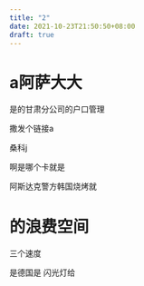 ```yaml
---
title: "2"
date: 2021-10-23T21:50:50+08:00
draft: true
---
```


# a阿萨大大

是的甘肃分公司的户口管理

撒发个链接a

桑科j 

啊是哪个卡就是

阿斯达克警方韩国烧烤就

# 的浪费空间

三个速度

是德国是 闪光灯给
